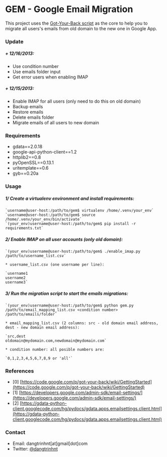 GEM - Google Email Migration
=============================

This project uses the [Got-Your-Back script](https://code.google.com/p/got-your-back/) as the core to help you to migrate all users's emails from old domain to the new one in Google App.


### Update


##### + 12/16/2013:

+ Use condition number
+ Use emails folder input
+ Get error users when enabling IMAP


##### + 12/15/2013:

+ Enable IMAP for all users (only need to do this on old domain)
+ Backup emails
+ Restore emails
+ Delete emails folder
+ Migrate emails of all users to new domain


### Requirements

+ gdata==2.0.18
+ google-api-python-client==1.2
+ httplib2==0.8
+ pyOpenSSL==0.13.1
+ uritemplate==0.6
+ gyb==0.20a



### Usage

##### 1/ Create a virtualenv environment and install requirements:

	`username@user-host:/path/to/gem$ virtualenv /home/.venv/your_env`
	`username@user-host:/path/to/gem$ source /home/.venv/your_env/bin/activate`
	`(your_env)username@user-host:/path/to/gem$ pip install -r requirements.txt`

##### 2/ Enable IMAP on all user accounts (only old domain):

	`(your_env)username@user-host:/path/to/gem$ ./enable_imap.py /path/to/username_list.csv`

	* username_list.csv (one username per line):

	`username1
	username2
	username3`

##### 3/ Run the migration script to start the emails migrations:

	`(your_env)username@user-host:/path/to/gem$ python gem.py /path/to/email_mapping_list.csv <condition number> /path/to/emails/folder`

	* email_mapping_list.csv (2 columns: src - old domain email address, dest - new domain email address):
	
	`src,dest
	oldomain@mydomain.com,newdomain@mydomain.com`

	* condition number: all posible numbers are: 

	`0,1,2,3,4,5,6,7,8,9 or 'all'`


### References

+ [0] [https://code.google.com/p/got-your-back/wiki/GettingStarted](https://code.google.com/p/got-your-back/wiki/GettingStarted)
+ [1] [https://developers.google.com/admin-sdk/email-settings/](https://developers.google.com/admin-sdk/email-settings/)
+ [2] [https://gdata-python-client.googlecode.com/hg/pydocs/gdata.apps.emailsettings.client.html](https://gdata-python-client.googlecode.com/hg/pydocs/gdata.apps.emailsettings.client.html)


### Contact

+ Email: dangtrinhnt[at]gmail[dot]com
+ Twitter: [@dangtrinhnt](https://twitter.com/dangtrinhnt)
